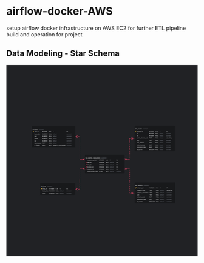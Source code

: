 # airflow-docker-AWS
setup airflow docker infrastructure on AWS EC2 for further ETL pipeline build and operation for project

## Data Modeling - Star Schema

![Entity Relationship Diagram](./images/erd.png)

